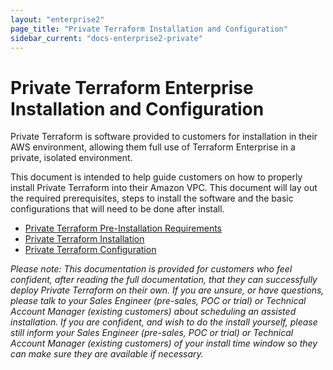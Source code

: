 ```yaml
---
layout: "enterprise2"
page_title: "Private Terraform Installation and Configuration"
sidebar_current: "docs-enterprise2-private"
---
```


# Private Terraform Enterprise Installation and Configuration

Private Terraform is software provided to customers for installation in their AWS environment, allowing them full use of Terraform Enterprise in a private, isolated environment.

This document is intended to help guide customers on how to properly install Private Terraform into their Amazon VPC. This document will lay out the required prerequisites, steps to install the software and the basic configurations that will need to be done after install.

- [Private Terraform Pre-Installation Requirements](/docs/enterprise-beta/private/pre-install.html)
- [Private Terraform Installation](/docs/enterprise-beta/private/install.html)
- [Private Terraform Configuration](/docs/enterprise-beta/private/config.html)

*Please note: This documentation is provided for customers who feel confident, after reading the full documentation, that they can successfully deploy Private Terraform on their own. If you are unsure, or have questions, please talk to your Sales Engineer \(pre-sales, POC or trial\) or Technical Account Manager \(existing customers\) about scheduling an assisted installation. If you are confident, and wish to do the install yourself, please still inform your Sales Engineer \(pre-sales, POC or trial\) or Technical Account Manager \(existing customers\) of your install time window so they can make sure they are available if necessary.* 